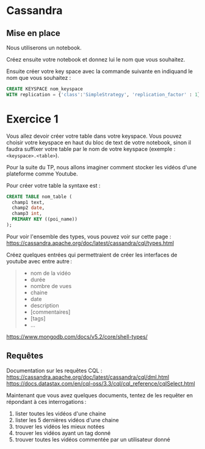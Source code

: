 # Cassandra

## Mise en place

Nous utiliserons un notebook.

Créez ensuite votre notebook et donnez lui le nom que vous souhaitez.

Ensuite créer votre key space avec la commande suivante en indiquand le nom que vous souhaitez :

```sql
CREATE KEYSPACE nom_keyspace
WITH replication = {'class':'SimpleStrategy', 'replication_factor' : 1};
```

# Exercice 1

Vous allez devoir créer votre table dans votre keyspace. Vous pouvez choisir votre keyspace en haut du bloc de text de votre notebook, sinon il faudra suffixer votre table par le nom de votre keyspace (exemple : `<keyspace>.<table>`).

Pour la suite du TP, nous allons imaginer comment stocker les vidéos d'une plateforme comme Youtube.

Pour créer votre table la syntaxe est :

```sql
CREATE TABLE nom_table (
  champ1 text,
  champ2 date,
  champ3 int,
  PRIMARY KEY ((poi_name))
);
```

Pour voir l'ensemble des types, vous pouvez voir sur cette page :
https://cassandra.apache.org/doc/latest/cassandra/cql/types.html

Créez quelques entrées qui permettraient de créer les interfaces de youtube avec entre autre :

> - nom de la vidéo
> - durée
> - nombre de vues
> - chaine
> - date
> - description
> - [commentaires]
> - [tags]
> - …

https://www.mongodb.com/docs/v5.2/core/shell-types/

## Requêtes

Documentation sur les requêtes CQL :
https://cassandra.apache.org/doc/latest/cassandra/cql/dml.html
https://docs.datastax.com/en/cql-oss/3.3/cql/cql_reference/cqlSelect.html

Maintenant que vous avez quelques documents, tentez de les requêter en répondant à ces interrogations :

1. lister toutes les vidéos d'une chaine
2. lister les 5 dernières vidéos d'une chaine
3. trouver les vidéos les mieux notées
4. trouver les vidéos ayant un tag donné
5. trouver toutes les vidéos commentée par un utilisateur donné
